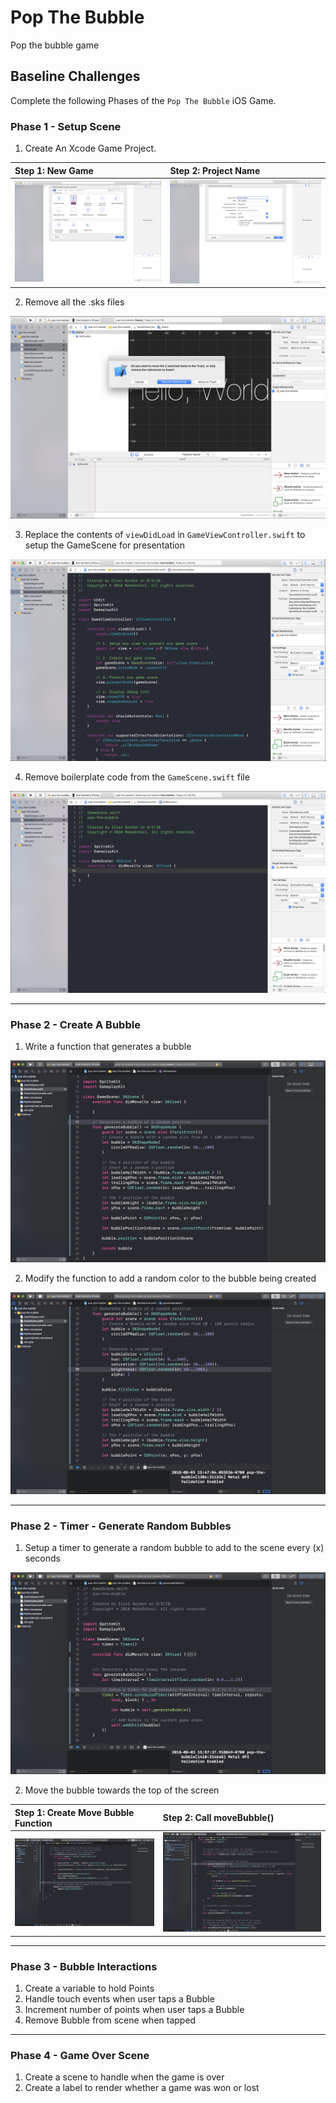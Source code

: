 # Pop The Bubble

Pop the bubble game

## Baseline Challenges
Complete the following Phases of the `Pop The Bubble` iOS Game.

### Phase 1 - Setup Scene

1. Create An Xcode Game Project.

  | Step 1: New Game | Step 2: Project Name |
  | :------------- | :------------- |
  | ![Game Project 1](assets/xcode1.png) | ![Game Project 2](assets/xcode2.png) |

2. Remove all the .sks files

  ![Remove Sks Files](assets/removeSksFiles.png)

3. Replace the contents of `viewDidLoad` in `GameViewController.swift` to setup the GameScene for presentation

  ![Game Controller](assets/gameViewController.png)

4. Remove boilerplate code from the `GameScene.swift` file

  ![Game Scene](assets/gameScene.png)

---

### Phase 2 - Create A Bubble

1. Write a function that generates a bubble

  ![Generate Bubble](assets/generateBubble.png)

2. Modify the function to add a random color to the bubble being created

  ![Generate Bubble With Color](assets/bubbleWithColor.png)

---

### Phase 2 - Timer - Generate Random Bubbles

1. Setup a timer to generate a random bubble to add to the scene every (x) seconds

  ![Setup Timer](assets/setupTimer.png)

2. Move the bubble towards the top of the screen

  | Step 1: Create Move Bubble Function | Step 2: Call moveBubble() |
  | :------------- | :------------- |
  | ![Move Bubble To Top](assets/moveBubble.png) | ![Call Move Bubble](assets/callMoveButton.png) |

---

### Phase 3 - Bubble Interactions

1. Create a variable to hold Points
1. Handle touch events when user taps a Bubble
1. Increment number of points when user taps a Bubble
1. Remove Bubble from scene when tapped

---

### Phase 4 - Game Over Scene

1. Create a scene to handle when the game is over
1. Create a label to render whether a game was won or lost
